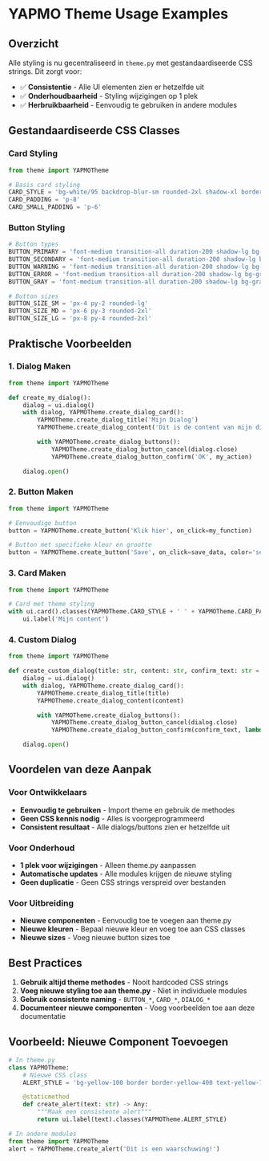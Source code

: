 # YAPMO Theme Usage Examples

## Overzicht

Alle styling is nu gecentraliseerd in `theme.py` met gestandaardiseerde CSS strings. Dit zorgt voor:

- ✅ **Consistentie** - Alle UI elementen zien er hetzelfde uit
- ✅ **Onderhoudbaarheid** - Styling wijzigingen op 1 plek
- ✅ **Herbruikbaarheid** - Eenvoudig te gebruiken in andere modules

## Gestandaardiseerde CSS Classes

### Card Styling

```python
from theme import YAPMOTheme

# Basis card styling
CARD_STYLE = 'bg-white/95 backdrop-blur-sm rounded-2xl shadow-xl border border-white/20'
CARD_PADDING = 'p-8'
CARD_SMALL_PADDING = 'p-6'
```

### Button Styling

```python
# Button types
BUTTON_PRIMARY = 'font-medium transition-all duration-200 shadow-lg bg-primary text-white hover:bg-blue-600 focus:ring-2 focus:ring-blue-400 focus:ring-offset-2'
BUTTON_SECONDARY = 'font-medium transition-all duration-200 shadow-lg bg-secondary text-white hover:bg-green-600 focus:ring-2 focus:ring-green-400 focus:ring-offset-2'
BUTTON_WARNING = 'font-medium transition-all duration-200 shadow-lg bg-warning text-white hover:bg-orange-600 focus:ring-2 focus:ring-orange-400 focus:ring-offset-2'
BUTTON_ERROR = 'font-medium transition-all duration-200 shadow-lg bg-gradient-to-r from-red-500 to-red-600 text-white hover:from-red-600 hover:to-red-700 focus:ring-2 focus:ring-red-400 focus:ring-offset-2'
BUTTON_GRAY = 'font-medium transition-all duration-200 shadow-lg bg-gray-500 text-white hover:bg-gray-600 focus:ring-2 focus:ring-gray-400 focus:ring-offset-2'

# Button sizes
BUTTON_SIZE_SM = 'px-4 py-2 rounded-lg'
BUTTON_SIZE_MD = 'px-6 py-3 rounded-2xl'
BUTTON_SIZE_LG = 'px-8 py-4 rounded-2xl'
```

## Praktische Voorbeelden

### 1. Dialog Maken

```python
from theme import YAPMOTheme

def create_my_dialog():
    dialog = ui.dialog()
    with dialog, YAPMOTheme.create_dialog_card():
        YAPMOTheme.create_dialog_title('Mijn Dialog')
        YAPMOTheme.create_dialog_content('Dit is de content van mijn dialog')

        with YAPMOTheme.create_dialog_buttons():
            YAPMOTheme.create_dialog_button_cancel(dialog.close)
            YAPMOTheme.create_dialog_button_confirm('OK', my_action)

    dialog.open()
```

### 2. Button Maken

```python
from theme import YAPMOTheme

# Eenvoudige button
button = YAPMOTheme.create_button('Klik hier', on_click=my_function)

# Button met specifieke kleur en grootte
button = YAPMOTheme.create_button('Save', on_click=save_data, color='secondary', size='lg')
```

### 3. Card Maken

```python
from theme import YAPMOTheme

# Card met theme styling
with ui.card().classes(YAPMOTheme.CARD_STYLE + ' ' + YAPMOTheme.CARD_PADDING):
    ui.label('Mijn content')
```

### 4. Custom Dialog

```python
from theme import YAPMOTheme

def create_custom_dialog(title: str, content: str, confirm_text: str = 'OK'):
    dialog = ui.dialog()
    with dialog, YAPMOTheme.create_dialog_card():
        YAPMOTheme.create_dialog_title(title)
        YAPMOTheme.create_dialog_content(content)

        with YAPMOTheme.create_dialog_buttons():
            YAPMOTheme.create_dialog_button_cancel(dialog.close)
            YAPMOTheme.create_dialog_button_confirm(confirm_text, lambda: dialog.close())

    dialog.open()
```

## Voordelen van deze Aanpak

### Voor Ontwikkelaars

- **Eenvoudig te gebruiken** - Import theme en gebruik de methodes
- **Geen CSS kennis nodig** - Alles is voorgeprogrammeerd
- **Consistent resultaat** - Alle dialogs/buttons zien er hetzelfde uit

### Voor Onderhoud

- **1 plek voor wijzigingen** - Alleen theme.py aanpassen
- **Automatische updates** - Alle modules krijgen de nieuwe styling
- **Geen duplicatie** - Geen CSS strings verspreid over bestanden

### Voor Uitbreiding

- **Nieuwe componenten** - Eenvoudig toe te voegen aan theme.py
- **Nieuwe kleuren** - Bepaal nieuwe kleur en voeg toe aan CSS classes
- **Nieuwe sizes** - Voeg nieuwe button sizes toe

## Best Practices

1. **Gebruik altijd theme methodes** - Nooit hardcoded CSS strings
2. **Voeg nieuwe styling toe aan theme.py** - Niet in individuele modules
3. **Gebruik consistente naming** - `BUTTON_*`, `CARD_*`, `DIALOG_*`
4. **Documenteer nieuwe componenten** - Voeg voorbeelden toe aan deze documentatie

## Voorbeeld: Nieuwe Component Toevoegen

```python
# In theme.py
class YAPMOTheme:
    # Nieuwe CSS class
    ALERT_STYLE = 'bg-yellow-100 border border-yellow-400 text-yellow-700 px-4 py-3 rounded-2xl'

    @staticmethod
    def create_alert(text: str) -> Any:
        """Maak een consistente alert"""
        return ui.label(text).classes(YAPMOTheme.ALERT_STYLE)

# In andere modules
from theme import YAPMOTheme
alert = YAPMOTheme.create_alert('Dit is een waarschuwing!')
```
